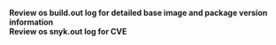 **Review os build.out log for detailed base image and package version information**  
**Review os snyk.out log for CVE**
